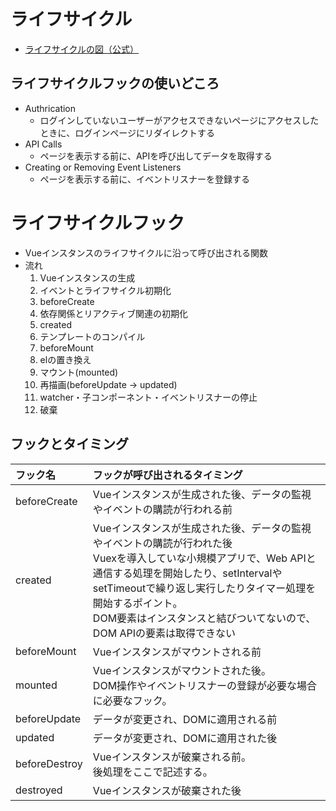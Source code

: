 # ライフサイクル
- [ライフサイクルの図（公式）](https://vuejs.org/guide/essentials/lifecycle.html#lifecycle-diagram)

## ライフサイクルフックの使いどころ
- Authrication
  - ログインしていないユーザーがアクセスできないページにアクセスしたときに、ログインページにリダイレクトする
- API Calls
  - ページを表示する前に、APIを呼び出してデータを取得する
- Creating or Removing Event Listeners
  - ページを表示する前に、イベントリスナーを登録する

# ライフサイクルフック
- Vueインスタンスのライフサイクルに沿って呼び出される関数
- 流れ
  1. Vueインスタンスの生成
  1. イベントとライフサイクル初期化
  1. beforeCreate
  1. 依存関係とリアクティブ関連の初期化
  1. created
  1. テンプレートのコンパイル
  1. beforeMount
  1. elの置き換え
  1. マウント(mounted)
  1. 再描画(beforeUpdate → updated)
  1. watcher・子コンポーネント・イベントリスナーの停止
  1. 破棄

## フックとタイミング
| フック名 | フックが呼び出されるタイミング |
|:--|:--|
| beforeCreate | Vueインスタンスが生成された後、データの監視やイベントの購読が行われる前 |
| created | Vueインスタンスが生成された後、データの監視やイベントの購読が行われた後<br>Vuexを導入していな小規模アプリで、Web APIと通信する処理を開始したり、setIntervalやsetTimeoutで繰り返し実行したりタイマー処理を開始するポイント。<br>DOM要素はインスタンスと結びついてないので、DOM APIの要素は取得できない |
| beforeMount | Vueインスタンスがマウントされる前 |
| mounted | Vueインスタンスがマウントされた後。<br>DOM操作やイベントリスナーの登録が必要な場合に必要なフック。 |
| beforeUpdate | データが変更され、DOMに適用される前 |
| updated | データが変更され、DOMに適用された後 |
| beforeDestroy | Vueインスタンスが破棄される前。<br>後処理をここで記述する。 |
| destroyed | Vueインスタンスが破棄された後 |